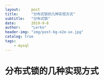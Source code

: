 ```yaml
---
layout:     post
title:      "分布式锁的几种实现方式"
subtitle:   "分布式锁"
date:       2019-9-8
author:     "Lerko"
header-img: "img/post-bg-e2e-ux.jpg"
catalog: true
tags:
    - mysql
---
```


# 分布式锁的几种实现方式